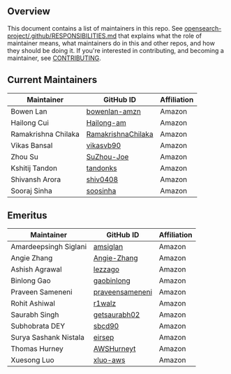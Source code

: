 ## Overview

This document contains a list of maintainers in this repo. See [opensearch-project/.github/RESPONSIBILITIES.md](https://github.com/opensearch-project/.github/blob/main/RESPONSIBILITIES.md#maintainer-responsibilities) that explains what the role of maintainer means, what maintainers do in this and other repos, and how they should be doing it. If you're interested in contributing, and becoming a maintainer, see [CONTRIBUTING](CONTRIBUTING.md).

## Current Maintainers

| Maintainer            | GitHub ID                                                    | Affiliation |
|-----------------------| ------------------------------------------------------------ | ----------- |
| Bowen Lan             | [bowenlan-amzn](https://github.com/bowenlan-amzn)            | Amazon      |
| Hailong Cui           | [Hailong-am](https://github.com/Hailong-am)                  | Amazon      |
| Ramakrishna Chilaka   | [RamakrishnaChilaka](https://github.com/RamakrishnaChilaka)  | Amazon      |
| Vikas Bansal          | [vikasvb90](https://github.com/vikasvb90)                    | Amazon      |
| Zhou Su               | [SuZhou-Joe](https://github.com/SuZhou-Joe)                  | Amazon      |
| Kshitij Tandon        | [tandonks](https://github.com/tandonks)                      | Amazon      |
| Shivansh Arora        | [shiv0408](https://github.com/shiv0408)                      | Amazon      |
| Sooraj Sinha          | [soosinha](https://github.com/soosinha)                      | Amazon      |

## Emeritus

| Maintainer            | GitHub ID                                             | Affiliation |
| --------------------- | ----------------------------------------------------- | ----------- |
| Amardeepsingh Siglani | [amsiglan](https://github.com/amsiglan)               | Amazon      |
| Angie Zhang           | [Angie-Zhang](https://github.com/Angie-Zhang)         | Amazon      |
| Ashish Agrawal        | [lezzago](https://github.com/lezzago)                 | Amazon      |
| Binlong Gao           | [gaobinlong](https://github.com/gaobinlong)           | Amazon      |
| Praveen Sameneni      | [praveensameneni](https://github.com/praveensameneni) | Amazon      |
| Rohit Ashiwal         | [r1walz](https://github.com/r1walz)                   | Amazon      |
| Saurabh Singh         | [getsaurabh02](https://github.com/getsaurabh02)       | Amazon      |
| Subhobrata DEY        | [sbcd90](https://github.com/sbcd90)                   | Amazon      |
| Surya Sashank Nistala | [eirsep](https://github.com/eirsep)                   | Amazon      |
| Thomas Hurney         | [AWSHurneyt](https://github.com/AWSHurneyt)           | Amazon      |
| Xuesong Luo           | [xluo-aws](https://github.com/xluo-aws)               | Amazon      |